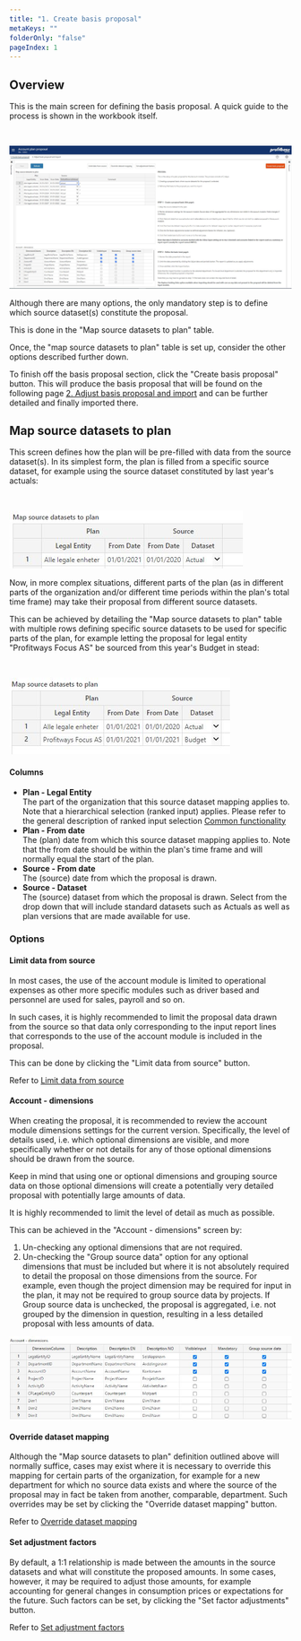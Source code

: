 ```yaml
---
title: "1. Create basis proposal"
metaKeys: ""
folderOnly: "false"
pageIndex: 1
---
```



## Overview

This is the main screen for defining the basis proposal. A quick guide to the process is shown in the workbook itself.

<br/>

![](img/account-plan-proposal-create-basis.JPG)

Although there are many options, the only mandatory step is to define which source dataset(s) constitute the proposal. 

This is done in the "Map source datasets to plan" table.

Once, the "map source datasets to plan" table is set up, consider the other options described further down.

To finish off the basis proposal section, click the "Create basis proposal" button. This will produce the basis proposal that will be found on the following page [2. Adjust basis proposal and import](/planner/workbooks/data-management/account-plan-proposal/adjust-basis-proposal-and-import) and can be further detailed and finally imported there.

## Map source datasets to plan

This screen defines how the plan will be pre-filled with data from the source dataset(s). In its simplest form, the plan is filled from a specific source dataset, for example using the source dataset constituted by last year's actuals:

<br/>

![](img/map-source-datasets-to-plan.JPG)


Now, in more complex situations, different parts of the plan (as in different parts of the organization and/or different time periods within the plan's total time frame) may take their proposal from different source datasets.

This can be achieved by detailing the "Map source datasets to plan" table with multiple rows defining specific source datasets to be used for specific parts of the plan, for example letting the proposal for legal entity "Profitways Focus AS" be sourced from this year's Budget in stead: 

<br/>

![](img/map-source-datasets-to-plan2.JPG)


#### Columns

- **Plan - Legal Entity**<br/>
The part of the organization that this source dataset mapping applies to. Note that a hierarchical selection (ranked input) applies. Please refer to the general description of ranked input selection [Common functionality](/planner/getting-started/common-functionality) 
- **Plan - From date**<br/>
The (plan) date from which this source dataset mapping applies to. Note that the from date should be within the plan's time frame and will normally equal the start of the plan.
- **Source - From date**<br/>
The (source) date from which the proposal is drawn.
- **Source - Dataset**<br/>
The (source) dataset from which the proposal is drawn. Select from the drop down that will include standard datasets such as Actuals as well as plan versions that are made available for use. 

### Options

#### Limit data from source

In most cases, the use of the account module is limited to operational expenses as other more specific modules such as driver based and personnel are used for sales, payroll and so on. 

In such cases, it is highly recommended to limit the proposal data drawn from the source so that data only corresponding to the input report lines that corresponds to the use of the account module is included in the proposal. 

This can be done by clicking the "Limit data from source" button.

Refer to [Limit data from source](/planner/workbooks/data-management/account-plan-proposal/limit-data-from-source)

#### Account - dimensions

When creating the proposal, it is recommended to review the account module dimensions settings for the current version. Specifically, the level of details used, i.e. which optional dimensions are visible, and more specifically whether or not details for any of those optional dimensions should be drawn from the source. 

Keep in mind that using one or optional dimensions and grouping source data on those optional dimensions will create a potentially very detailed proposal with potentially large amounts of data. 

It is highly recommended to limit the level of detail as much as possible.

This can be achieved in the "Account - dimensions" screen by:

1. Un-checking any optional dimensions that are not required.
2. Un-checking the "Group source data" option for any optional dimensions that must be included but where it is not absolutely required to detail the proposal on those dimensions from the source. For example, even though the project dimension may be required for input in the plan, it may not be required to group source data by projects. If Group source data is unchecked, the proposal is aggregated, i.e. not grouped by the dimension in question, resulting in a less detailed proposal with less amounts of data.

![](img/account-dimensions.JPG)

#### Override dataset mapping

Although the "Map source datasets to plan" definition outlined above will normally suffice, cases may exist where it is necessary to override this mapping for certain parts of the organization, for example for a new department for which no source data exists and where the source of the proposal may in fact be taken from another, comparable, department. Such overrides may be set by clicking the "Override dataset mapping" button.

Refer to [Override dataset mapping](/planner/workbooks/data-management/account-plan-proposal/override-dataset-selection)

#### Set adjustment factors

By default, a 1:1 relationship is made between the amounts in the source datasets and what will constitute the proposed amounts. In some cases, however, it may be required to adjust those amounts, for example accounting for general changes in consumption prices or expectations for the future. Such factors can be set, by clicking the "Set factor adjustments" button.

Refer to [Set adjustment factors](/planner/workbooks/data-management/account-plan-proposal/set-factor-adjustment)

